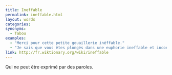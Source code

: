 ```yaml
---
title: Ineffable
permalink: ineffable.html
layout: words
categories:
synonyms:
  - Tabou
examples:
  - "Merci pour cette petite gouaillerie inéffable."
  - "Je sais que vous êtes plongés dans une euphorie ineffable et incoercible..."
link: http://fr.wiktionary.org/wiki/ineffable
---
```


Qui ne peut être exprimé par des paroles.
